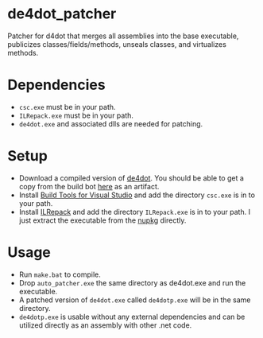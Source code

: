 # de4dot_patcher
Patcher for d4dot that merges all assemblies into the base executable, publicizes classes/fields/methods, unseals classes, and virtualizes methods.

# Dependencies
- `csc.exe` must be in your path. 
- `ILRepack.exe` must be in your path.
- `de4dot.exe` and associated dlls are needed for patching.

# Setup
- Download a compiled version of [de4dot](https://github.com/mobile46/de4dot). You should be able to get a copy from the build bot [here](https://github.com/mobile46/de4dot/actions) as an artifact.
- Install [Build Tools for Visual Studio](https://visualstudio.microsoft.com/downloads/#build-tools-for-visual-studio-2022) and add the directory `csc.exe` is in to your path.
- Install [ILRepack](https://github.com/gluck/il-repack) and add the directory `ILRepack.exe` is in to your path. I just extract the executable from the [nupkg](http://nuget.org/api/v2/package/ILRepack) directly.

# Usage

- Run `make.bat` to compile.
- Drop `auto_patcher.exe` the same directory as de4dot.exe and run the executable.
- A patched version of `de4dot.exe` called `de4dotp.exe` will be in the same directory.
- `de4dotp.exe` is usable without any external dependencies and can be utilized directly as an assembly with other .net code.
